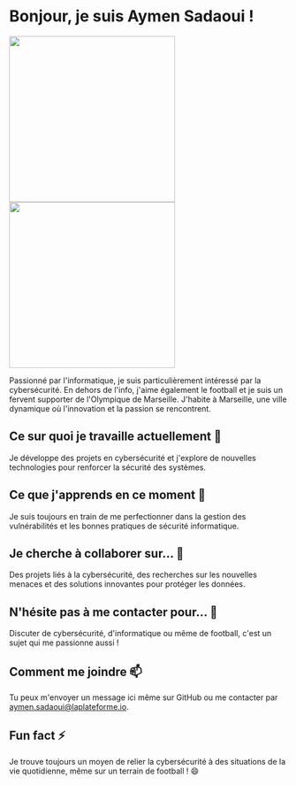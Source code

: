 
# Bonjour, je suis Aymen Sadaoui ! 
<img src="https://github.com/user-attachments/assets/af4dece0-fe3d-4004-8efa-930574475862" height="300" width="300">
<img src="https://github.com/user-attachments/assets/3c089562-68ad-4f33-a1b2-e01d32561e2b" height="300" width="300">



Passionné par l'informatique, je suis particulièrement intéressé par la cybersécurité. En dehors de l'info, j'aime également le football et je suis un fervent supporter de l'Olympique de Marseille. J'habite à Marseille, une ville dynamique où l'innovation et la passion se rencontrent.

## Ce sur quoi je travaille actuellement 🔭
Je développe des projets en cybersécurité et j'explore de nouvelles technologies pour renforcer la sécurité des systèmes.

## Ce que j'apprends en ce moment 🌱
Je suis toujours en train de me perfectionner dans la gestion des vulnérabilités et les bonnes pratiques de sécurité informatique.

## Je cherche à collaborer sur... 👯
Des projets liés à la cybersécurité, des recherches sur les nouvelles menaces et des solutions innovantes pour protéger les données.

## N'hésite pas à me contacter pour... 💬
Discuter de cybersécurité, d'informatique ou même de football, c'est un sujet qui me passionne aussi !

## Comment me joindre 📫
Tu peux m'envoyer un message ici même sur GitHub ou me contacter par aymen.sadaoui@laplateforme.io.

## Fun fact ⚡
Je trouve toujours un moyen de relier la cybersécurité à des situations de la vie quotidienne, même sur un terrain de football ! 😄
